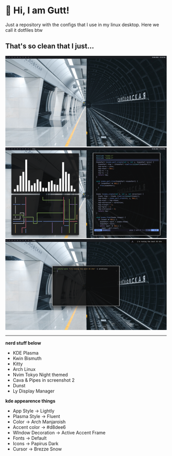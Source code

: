  # 💪 Hi, I am Gutt!

Just a repository with the configs that I use in my linux desktop. Here we call it dotfiles btw
## That's so clean that I just...

[![](https://raw.githubusercontent.com/guttzinho/dotfiles/main/4.png)](https://raw.githubusercontent.com/guttzinho/dotfiles/main/4.png)
[![](https://raw.githubusercontent.com/guttzinho/dotfiles/main/1.png)](https://raw.githubusercontent.com/guttzinho/dotfiles/main/1.png)
[![](https://raw.githubusercontent.com/guttzinho/dotfiles/main/5.png)](https://raw.githubusercontent.com/guttzinho/dotfiles/main/5.png)

------------

**nerd stuff below**
- KDE Plasma
- Kwin Bismuth
- Kitty
- Arch Linux
- Nvim Tokyo Night themed
- Cava & Pipes in screenshot 2
- Dunst 
- Ly Display Manager


**kde appearence things**
-  App Style -> Lightly
- Plasma Style -> Fluent 
- Color -> Arch Manjaroish 
- Accent color -> #d8dee6
- WIndow Decoration -> Active Accent Frame
- Fonts -> Default 
- Icons -> Papirus Dark
- Cursor -> Brezze Snow
